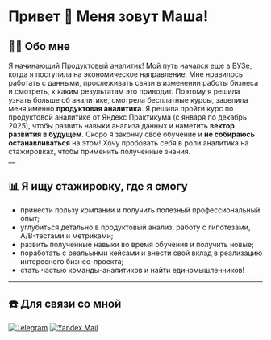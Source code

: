 # Привет 👋 Меня зовут Маша!

## 🙋‍♀️ Обо мне
Я начинающий Продуктовый аналитик! Мой путь начался еще в ВУЗе, когда я поступила на экономическое направление. Мне нравилось работать с данными, прослеживать связи в изменении работы бизнеса и смотреть, к каким результатам это приводит. Поэтому я решила узнать больше об аналитике, смотрела бесплатные курсы, зацепила меня именно **продуктовая аналитика**. Я решила пройти курс по продуктовой аналитике от Яндекс Практикума (с января по декабрь 2025), чтобы развить навыки анализа данных и наметить **вектор развития в будущем**. Скоро я закончу свое обучение и **не собираюсь останавливаться** на этом! Хочу пробовать себя в роли аналитика на стажировках, чтобы применить полученные знания.  
__
## 📊 Я ищу стажировку, где я смогу
- принести пользу компании и получить полезный профессиональный опыт;
- углубиться детально в продуктовый анализ, работу с гипотезами, A/B-тестами и метриками;
- развить полученные навыки во время обучения и получить новые;
- поработать с реальынми кейсами и внести свой вклад в реализацию интересного бизнес-проекта;
- стать частью команды-аналитиков и найти единомышленников!
___
## ☎️ Для связи со мной
[![Telegram](https://shields.fly.dev/badge/-Telegram-4682B4?style=for-the-badge&logo=Telegram&logoColor=FFFFFF)](https://t.me/averkina_ma)
[![Yandex Mail](https://shields.fly.dev/badge/-YandexMail-000000?style=for-the-badge&logo=YandexMail&logoColor=D2691E)](https://mail.yandex.ru/?uid=582049027#inbox)

